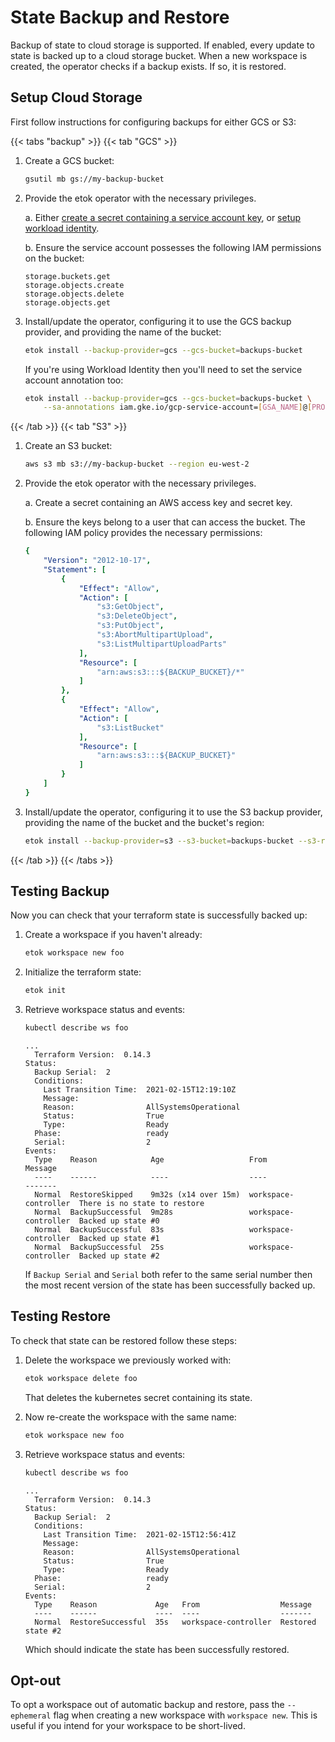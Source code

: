 # State Backup and Restore

Backup of state to cloud storage is supported. If enabled, every update to state is backed up to a cloud storage bucket. When a new workspace is created, the operator checks if a backup exists. If so, it is restored.

## Setup Cloud Storage

First follow instructions for configuring backups for either GCS or S3:

{{< tabs "backup" >}}
{{< tab "GCS" >}} 

1. Create a GCS bucket:

    ```bash
    gsutil mb gs://my-backup-bucket
    ```

2. Provide the etok operator with the necessary privileges.

    a. Either [create a secret containing a service account key](#credentials), or [setup workload identity](#workload-identity). 

    b. Ensure the service account possesses the following IAM permissions on the bucket:

    ```
    storage.buckets.get
    storage.objects.create
    storage.objects.delete
    storage.objects.get
    ```

3. Install/update the operator, configuring it to use the GCS backup provider, and providing the name of the bucket:

    ```bash
    etok install --backup-provider=gcs --gcs-bucket=backups-bucket
    ```

    If you're using Workload Identity then you'll need to set the service account annotation too:

    ```bash
    etok install --backup-provider=gcs --gcs-bucket=backups-bucket \
        --sa-annotations iam.gke.io/gcp-service-account=[GSA_NAME]@[PROJECT_NAME].iam.gserviceaccount.com
    ```

{{< /tab >}}
{{< tab "S3" >}} 

1. Create an S3 bucket:

    ```bash
    aws s3 mb s3://my-backup-bucket --region eu-west-2
    ```

2. Provide the etok operator with the necessary privileges.

    a. Create a secret containing an AWS access key and secret key.

    b. Ensure the keys belong to a user that can access the bucket. The following IAM policy provides the necessary permissions:

    ```yaml
    {
        "Version": "2012-10-17",
        "Statement": [
            {
                "Effect": "Allow",
                "Action": [
                    "s3:GetObject",
                    "s3:DeleteObject",
                    "s3:PutObject",
                    "s3:AbortMultipartUpload",
                    "s3:ListMultipartUploadParts"
                ],
                "Resource": [
                    "arn:aws:s3:::${BACKUP_BUCKET}/*"
                ]
            },
            {
                "Effect": "Allow",
                "Action": [
                    "s3:ListBucket"
                ],
                "Resource": [
                    "arn:aws:s3:::${BACKUP_BUCKET}"
                ]
            }
        ]
    }
    ```

3. Install/update the operator, configuring it to use the S3 backup provider, providing the name of the bucket and the bucket's region:

    ```bash
    etok install --backup-provider=s3 --s3-bucket=backups-bucket --s3-region=eu-west-2
    ```

{{< /tab >}}
{{< /tabs >}}

## Testing Backup

Now you can check that your terraform state is successfully backed up:

1. Create a workspace if you haven't already:

    ```bash
    etok workspace new foo
    ```

2. Initialize the terraform state:

    ```bash
    etok init
    ```

3. Retrieve workspace status and events:

    ```bash
    kubectl describe ws foo
    ```

    ```text
    ...
      Terraform Version:  0.14.3
    Status:
      Backup Serial:  2
      Conditions:
        Last Transition Time:  2021-02-15T12:19:10Z
        Message:
        Reason:                AllSystemsOperational
        Status:                True
        Type:                  Ready
      Phase:                   ready
      Serial:                  2
    Events:
      Type    Reason            Age                   From                  Message
      ----    ------            ----                  ----                  -------
      Normal  RestoreSkipped    9m32s (x14 over 15m)  workspace-controller  There is no state to restore
      Normal  BackupSuccessful  9m28s                 workspace-controller  Backed up state #0
      Normal  BackupSuccessful  83s                   workspace-controller  Backed up state #1
      Normal  BackupSuccessful  25s                   workspace-controller  Backed up state #2
    ```

    If `Backup Serial` and `Serial` both refer to the same serial number then the most recent version of the state has been successfully backed up.

## Testing Restore

To check that state can be restored follow these steps:

1. Delete the workspace we previously worked with:

    ```bash
    etok workspace delete foo
    ```

    That deletes the kubernetes secret containing its state.

2. Now re-create the workspace with the same name:

    ```bash
    etok workspace new foo
    ```

3. Retrieve workspace status and events:

    ```bash
    kubectl describe ws foo
    ```

    ```text
    ...
      Terraform Version:  0.14.3
    Status:
      Backup Serial:  2
      Conditions:
        Last Transition Time:  2021-02-15T12:56:41Z
        Message:
        Reason:                AllSystemsOperational
        Status:                True
        Type:                  Ready
      Phase:                   ready
      Serial:                  2
    Events:
      Type    Reason             Age   From                  Message
      ----    ------             ----  ----                  -------
      Normal  RestoreSuccessful  35s   workspace-controller  Restored state #2
      ```

    Which should indicate the state has been successfully restored.


## Opt-out

To opt a workspace out of automatic backup and restore, pass the `--ephemeral` flag when creating a new workspace with `workspace new`. This is useful if you intend for your workspace to be short-lived.

